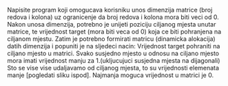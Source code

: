 Napisite program koji omogucava korisniku unos dimenzija matrice (broj redova i kolona) 
uz ogranicenje da broj redova i kolona mora biti veci od 0. 
Nakon unosa dimenzija, potrebno je unijeti poziciju ciljanog mjesta unutar matrice, te vrijednost target
(mora biti veca od 0) koja ce biti pohranjena na ciljanom mjestu.
Zatim je potrebno formirati matricu (dinamicka alokacija) datih dimenzija i popuniti je na sljedeci nacin:
Vrijednost target pohraniti na ciljano mjesto u matrici.
Svako susjedno mjesto u odnosu na ciljano mjesto mora imati vrijednost manju za 1.(ukljucujuci susjedna mjesta na dijagonali)
Sto se vise vise udaljavamo od ciljanog mjesta, to su vrijednosti elemenata manje [pogledati sliku ispod].
Najmanja moguca vrijednost u matrici je 0.
